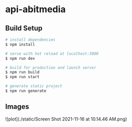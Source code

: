# api-abitmedia

## Build Setup

```bash
# install dependencies
$ npm install

# serve with hot reload at localhost:3000
$ npm run dev

# build for production and launch server
$ npm run build
$ npm run start

# generate static project
$ npm run generate
```

## Images
![plot](./static/Screen Shot 2021-11-16 at 10.14.46 AM.png)
